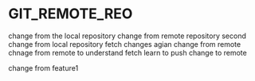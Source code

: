# GIT_REMOTE_REO
change from the local repository
change from remote repository
second change from local repository
fetch changes 
agian change from remote
chnage from remote to understand fetch
learn to push change to remote

change from feature1
